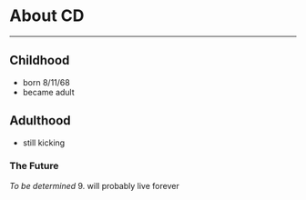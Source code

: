 # About CD
---

## Childhood
* born 8/11/68
* became adult

## Adulthood
* still kicking

### The Future
_To be determined_
9. will probably live forever
